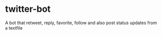 # twitter-bot
A bot that retweet, reply, favorite, follow and also post status updates from a textfile
